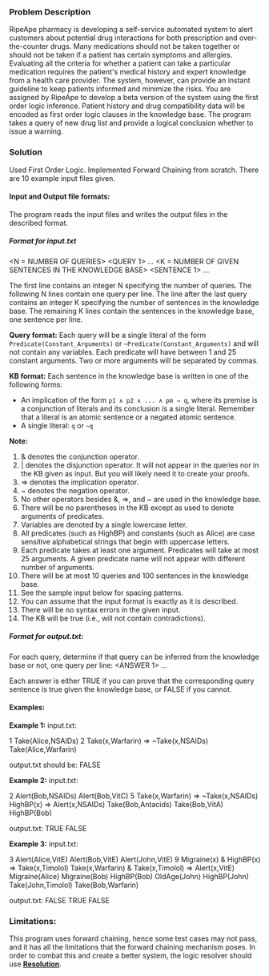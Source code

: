 ### Problem Description
RipeApe pharmacy is developing a self-service automated system to alert customers about potential drug interactions for both prescription and over-the-counter drugs. Many medications should not be taken together or should not be taken if a patient has certain symptoms and allergies. Evaluating all the criteria for whether a patient can take a particular medication requires the patient's medical history and expert knowledge from a health care provider. The system, however, can provide an instant guideline to keep patients informed and minimize the risks.
You are assigned by RipeApe to develop a beta version of the system using the first order logic inference. Patient history and drug compatibility data will be encoded as first order logic clauses in the knowledge base. The program takes a query of new drug list and provide a logical conclusion whether to issue a warning.

### Solution
Used First Order Logic. Implemented Forward Chaining from scratch.
There are 10 example input files given. 

#### Input and Output file formats:
The program reads the input files and writes the output files in the described format.


##### Format for input.txt
<N = NUMBER OF QUERIES> <QUERY 1>
...
<QUERY N>
<K = NUMBER OF GIVEN SENTENCES IN THE KNOWLEDGE BASE> <SENTENCE 1>
...
<SENTENCE K>

The first line contains an integer N specifying the number of queries. The following N lines contain one query per line. The line after the last query contains an integer K specifying the number of sentences in the knowledge base. The remaining K lines contain the sentences in the knowledge base, one sentence per line.

**Query format:**
Each query will be a single literal of the form `Predicate(Constant_Arguments)` or `~Predicate(Constant_Arguments)` and will not contain any variables. Each predicate will have between 1 and 25 constant arguments. Two or more arguments will be separated by commas.

**KB format:**
Each sentence in the knowledge base is written in one of the following forms:
* An implication of the form `p1 ∧ p2 ∧ ... ∧ pm ⇒ q`, where its premise is a conjunction of literals and its conclusion is a single literal. Remember that a literal is an atomic sentence or a negated atomic sentence.
* A single literal: `q` or `~q`

**Note:**
1. & denotes the conjunction operator.
2. | denotes the disjunction operator. It will not appear in the queries nor in the KB given as input. But you will likely need it to create your proofs.
3. => denotes the implication operator.
4. ~ denotes the negation operator.
5. No other operators besides &, =>, and ~ are used in the knowledge base.
6. There will be no parentheses in the KB except as used to denote arguments of predicates.
7. Variables are denoted by a single lowercase letter.
8. All predicates (such as HighBP) and constants (such as Alice) are case sensitive
alphabetical strings that begin with uppercase letters.
9. Each predicate takes at least one argument. Predicates will take at most 25 arguments. A
given predicate name will not appear with different number of arguments.
10. There will be at most 10 queries and 100 sentences in the knowledge base.
11. See the sample input below for spacing patterns.
12. You can assume that the input format is exactly as it is described.
13. There will be no syntax errors in the given input.
14. The KB will be true (i.e., will not contain contradictions).


##### Format for output.txt:
For each query, determine if that query can be inferred from the knowledge base or not, one query per line:
<ANSWER 1>
...
<ANSWER N>

Each answer is either TRUE if you can prove that the corresponding query sentence is true given the knowledge base, or FALSE if you cannot.



#### Examples:
**Example 1:**
input.txt:

1
Take(Alice,NSAIDs)
2
Take(x,Warfarin) => ~Take(x,NSAIDs) Take(Alice,Warfarin)

output.txt should be:
FALSE

**Example 2:**
input.txt:

2
Alert(Bob,NSAIDs)
Alert(Bob,VitC)
5
Take(x,Warfarin) => ~Take(x,NSAIDs) HighBP(x) => Alert(x,NSAIDs) Take(Bob,Antacids)
Take(Bob,VitA)
HighBP(Bob)

output.txt:
TRUE
FALSE

**Example 3:**
input.txt:

3
Alert(Alice,VitE)
Alert(Bob,VitE)
Alert(John,VitE)
9
Migraine(x) & HighBP(x) => Take(x,Timolol) Take(x,Warfarin) & Take(x,Timolol) => Alert(x,VitE) Migraine(Alice)
Migraine(Bob)
HighBP(Bob)
OldAge(John)
HighBP(John)
Take(John,Timolol)
Take(Bob,Warfarin)

output.txt:
FALSE
TRUE
FALSE


### Limitations:
This program uses forward chaining, hence some test cases may not pass, and it has all the limitations that the forward chaining mechanism poses. In order to combat this and create a better system, the logic resolver should use [**Resolution**](https://en.wikipedia.org/wiki/Resolution_(logic)).
